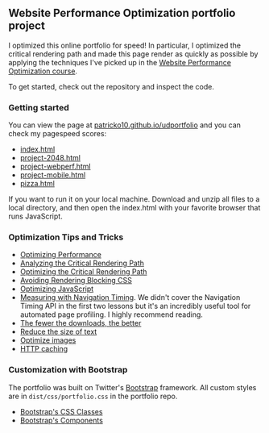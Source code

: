 ## Website Performance Optimization portfolio project

I optimized this online portfolio for speed! In particular, I optimized the critical rendering path and made this page render as quickly as possible by applying the techniques I've picked up in the [Website Performance Optimization course](https://www.udacity.com/course/ud884).

To get started, check out the repository and inspect the code.

### Getting started
You can view the page at <a href="patricko10.github.io/udportfolio">patricko10.github.io/udportfolio</a> and you can check my pagespeed scores:
* [index.html](https://developers.google.com/speed/pagespeed/insights/?url=http%3A%2F%2Fpatricko10.github.io%2Fudportfolio%2F&tab=mobile)
* [project-2048.html](https://developers.google.com/speed/pagespeed/insights/?url=http%3A%2F%2Fpatricko10.github.io%2Fudportfolio%2Fproject-2048.html)
* [project-webperf.html](https://developers.google.com/speed/pagespeed/insights/?url=http%3A%2F%2Fpatricko10.github.io%2Fudportfolio%2Fproject-webperf.html)
* [project-mobile.html](https://developers.google.com/speed/pagespeed/insights/?url=http%3A%2F%2Fpatricko10.github.io%2Fudportfolio%2Fproject-mobile.html)
* [pizza.html](https://developers.google.com/speed/pagespeed/insights/?url=patricko10.github.io%2Fudportfolio%2Fviews%2Fpizza.html)

If you want to run it on your local machine. Download and unzip all files to a local directory, and then open the index.html with your favorite browser that runs JavaScript.

### Optimization Tips and Tricks
* [Optimizing Performance](https://developers.google.com/web/fundamentals/performance/ "web performance")
* [Analyzing the Critical Rendering Path](https://developers.google.com/web/fundamentals/performance/critical-rendering-path/analyzing-crp.html "analyzing crp")
* [Optimizing the Critical Rendering Path](https://developers.google.com/web/fundamentals/performance/critical-rendering-path/optimizing-critical-rendering-path.html "optimize the crp!")
* [Avoiding Rendering Blocking CSS](https://developers.google.com/web/fundamentals/performance/critical-rendering-path/render-blocking-css.html "render blocking css")
* [Optimizing JavaScript](https://developers.google.com/web/fundamentals/performance/critical-rendering-path/adding-interactivity-with-javascript.html "javascript")
* [Measuring with Navigation Timing](https://developers.google.com/web/fundamentals/performance/critical-rendering-path/measure-crp.html "nav timing api"). We didn't cover the Navigation Timing API in the first two lessons but it's an incredibly useful tool for automated page profiling. I highly recommend reading.
* <a href="https://developers.google.com/web/fundamentals/performance/optimizing-content-efficiency/eliminate-downloads.html">The fewer the downloads, the better</a>
* <a href="https://developers.google.com/web/fundamentals/performance/optimizing-content-efficiency/optimize-encoding-and-transfer.html">Reduce the size of text</a>
* <a href="https://developers.google.com/web/fundamentals/performance/optimizing-content-efficiency/image-optimization.html">Optimize images</a>
* <a href="https://developers.google.com/web/fundamentals/performance/optimizing-content-efficiency/http-caching.html">HTTP caching</a>

### Customization with Bootstrap
The portfolio was built on Twitter's <a href="http://getbootstrap.com/">Bootstrap</a> framework. All custom styles are in `dist/css/portfolio.css` in the portfolio repo.

* <a href="http://getbootstrap.com/css/">Bootstrap's CSS Classes</a>
* <a href="http://getbootstrap.com/components/">Bootstrap's Components</a>
